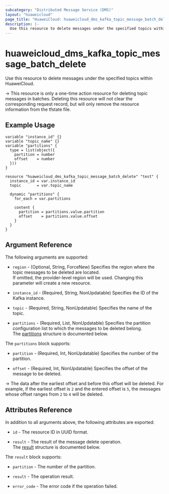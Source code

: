 ```yaml
---
subcategory: "Distributed Message Service (DMS)"
layout: "huaweicloud"
page_title: "HuaweiCloud: huaweicloud_dms_kafka_topic_message_batch_delete"
description: |-
  Use this resource to delete messages under the specified topics within HuaweiCloud.
---
```


# huaweicloud_dms_kafka_topic_message_batch_delete

Use this resource to delete messages under the specified topics within HuaweiCloud.

-> This resource is only a one-time action resource for deleting topic messages in batches. Deleting this
   resource will not clear the corresponding request record, but will only remove the resource information from the
   tfstate file.

## Example Usage

```hcl
variable "instance_id" {}
variable "topic_name" {}
variable "partitions" {
  type = list(object({
    partition = number
    offset    = number
  }))
}

resource "huaweicloud_dms_kafka_topic_message_batch_delete" "test" {
  instance_id = var.instance_id
  topic       = var.topic_name

  dynamic "partitions" {
    for_each = var.partitions

    content {
      partition = partitions.value.partition
      offset    = partitions.value.offset
    }
  }
}
```

## Argument Reference

The following arguments are supported:

* `region` - (Optional, String, ForceNew) Specifies the region where the topic messages to be deleted are located.  
  If omitted, the provider-level region will be used. Changing this parameter will create a new resource.

* `instance_id` - (Required, String, NonUpdatable) Specifies the ID of the Kafka instance.

* `topic` - (Required, String, NonUpdatable) Specifies the name of the topic.

* `partitions` - (Required, List, NonUpdatable) Specifies the partition configuration list to which the messages
  to be deleted belong.  
  The [partitions](#kafka_topic_message_delete_partitions) structure is documented below.

<a name="kafka_topic_message_delete_partitions"></a>
The `partitions` block supports:

* `partition` - (Required, Int, NonUpdatable) Specifies the number of the partition.

* `offset` - (Required, Int, NonUpdatable) Specifies the offset of the message to be deleted.

 -> The data after the earliest offset and before this offset will be deleted. For example, if the earliest offset
   is `2` and the entered offset is `5`, the messages whose offset ranges from `2` to `4` will be deleted.

## Attributes Reference

In addition to all arguments above, the following attributes are exported:

* `id` - The resource ID in UUID format.

* `result` - The result of the message delete operation.  
 The [result](#kafka_topic_message_delete_result) structure is documented below.

<a name="kafka_topic_message_delete_result"></a>
The `result` block supports:

* `partition` - The number of the partition.

* `result` - The operation result.

* `error_code` - The error code if the operation failed.
